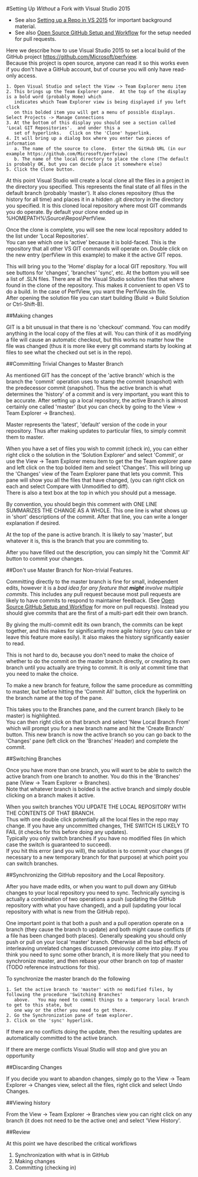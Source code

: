 #Setting Up *Without* a Fork with Visual Studio 2015

 * See also [Setting up a Repo in VS 2015](SettingUpRepoInVS2015.md) for important background material. 
 * See also [Open Source GitHub Setup and Workflow](OpenSourceGitWorkflow.md) for the setup needed for pull requests.  

Here we describe how to use Visual Studio 2015 to set a local build of the GitHub project https://github.com/Microsoft/perfview.   
Because this project is open source, anyone can read it so this works even if you don't have a GitHub account, but
of course you will only have read-only access.   

	1. Open Visual Studio and select the View -> Team Explorer menu item
	2. This brings up the Team Explorer pane.  At the top of the display is a bold word (probably Home) which 
	   indicates which Team Explorer view is being displayed if you left click 
       on this bolded item you will get a menu of possible displays.   Select Projects -> Manage Connections
	3. At the bottom of this display you should see a section called 'Local GIT Repositories'.  and under this a
	   set of hyperlinks.   Click on the 'Clone' hyperlink.
	4. It will bring up a dialog box where you enter two pieces of information 
	   a. The name of the source to clone.  Enter the GitHub URL (in our example https://github.com/Microsoft/perfview)
	   b. The name of the local directory to place the clone (The default is probably OK, but you can decide place it somewhere else)
	5. Click the Clone button. 
	
At this point Visual Studio will create a local clone all the files in a project in the directory you specified.  This represents
the final state of all files in the default branch (probably 'master').   It also clones repository (thus the history for all time)
and places it in a hidden .git directory in the directory you specified.   It is this cloned local repository where most GIT 
commands you do operate.   By default your clone ended up in %HOMEPATH%\Source\Repos\PerfView.   

Once the clone is complete, you will see the new local repository added to the list under 'Local Repositories'.   
You can see which one is 'active' because it is bold-faced.   This is the repository that all other VS GIT commands will
operate on.   Double click on the new entry (perfView in this example) to make it the active GIT repos.

This will bring you to the 'Home' display for a local GIT repository.   You will see buttons for 'changes', 'branches' 'sync', etc. 
At the bottom you will see a list of .SLN files.  There are all the Visual Studio solution files that where found in the clone
of the repository.   This makes it convenient to open VS to do a build.  In the case of PerfView, you want the PerfView.sln file.   
After opening the solution file you can start building (Build -> Build Solution or Ctrl-Shift-B).

##Making changes

GIT is a bit unusual in that there is no 'checkout' command.   You can modify anything in the local copy of the files 
at will.   You can think of it as modifying a file will cause an automatic checkout, but this works no matter how the file
was changed (thus it is more like every git command starts by looking at files to see what the checked out set is in the repo).

##Committing Trivial Changes to Master Branch

As mentioned GIT has the concept of the 'active branch' which is the branch the 'commit' operation uses to stamp the 
commit (snapshot) with the predecessor commit (snapshot).  Thus the active branch is what determines the 'history' of 
a commit and is very important, you want this to be accurate.   After setting up a local repository, the active Branch
is almost certainly one called 'master' (but you can check by going to the View -> Team Explorer -> Branches).

Master represents the 'latest', 'default' version of the code in your repository.    Thus after making updates to 
particular files, to simply commit them to master.  

When you have a set of files you wish to commit (check in), you can either right click o the solution in the 'Solution Explorer' 
and select 'Commit', or use the View -> Team Explorer menu item to get the the Team explorer pane and left click on the top
bolded item and select 'Changes'.   This will bring up the 'Changes' view of the Team Explorer pane that lets you commit.   This
pane will show you all the files that have changed, (you can right click on each and select Compare with Unmodified to diff).  
There is also a text box at the top in which you should put a message.   

By convention, you should begin this comment with ONE LINE SUMMARIZES THE CHANGE AS A WHOLE.   This one line is what shows up in 'short'
descriptions of the commit.  After that line, you can write a longer explanation if desired. 

At the top of the pane is active branch.  It is likely to say 'master', but whatever it is, this is the branch that
you are commiting to.  

After you have filled out the description, you can simply hit the 'Commit All' button to commit your changes.  

##Don't use Master Branch for Non-trivial Features.  

Committing directly to the master branch is fine for small, independent edits, however it is 
a *bad idea for any feature that **might** involve multiple commits*.   This includes any pull 
request because most pull requests are likely to have commits to respond to maintainer 
feedback.  (See [Open Source GitHub Setup and Workflow](OpenSourceGitWorkflow.md) 
for more on pull requests).   Instead you should give commits that are the first of a multi-part 
edit their own branch.

By giving the multi-commit edit its own branch, the commits can be kept together, and this makes for significantly more 
agile history (you can take or leave this feature more easily).  It also makes the history significantly easier to read.

This is not hard to do, because you don't need to make the choice of whether to do the commit on
the master branch directly, or creating its own branch until you actually are trying to commit. 
It is only at commit time that you need to make the choice.

To make a new branch for feature, follow the same procedure as committing to master, but before
hitting the 'Commit All' button, click the hyperlink on the branch name at the top of the pane.  

This takes you to the Branches pane, and the current branch (likely to be master) is highlighted.  
You can then right click on that branch and select 'New Local Branch From' which will prompt 
you for a new branch name and hit the 'Create Branch' button.   This new branch is now the 
active branch so you can go back to the 'Changes' pane (left click on the 'Branches' Header) and
complete the commit.  

##Switching Branches 

Once you have more than one branch, you will want to be able to switch the active branch from 
one branch to another.   You do this in the 'Branches' pane (View -> Team Explorer -> Branches).   
Note that whatever branch is bolded is the active branch and simply double clicking on a 
branch makes it active.   

When you switch branches YOU UPDATE THE LOCAL REPOSITORY WITH THE CONTENTS OF THAT BRANCH.   
Thus with one double click potentially all the local files in the repo may change.   If you have any uncommitted 
changes, THE SWITCH IS LIKELY TO FAIL (it checks for this before doing any updates).   
Typically you only switch branches if you have no modified files (in which case the switch is guaranteed to succeed).   
If you hit this error (and you will), the solution is to commit your changes (if necessary to a 
new temporary branch for that purpose) at which point you can switch branches.  

##Synchronizing the GitHub repository and the Local Repository.  

After you have made edits, or when you want to pull down any GitHub changes to your local repository
you need to sync.   Technically syncing is actually a combination of two operations a
push (updating the GitHub repository with what you have changed), and a pull (updating your local repository
with what is new from the GitHub repo).  

One important point is that both a push and a pull operation operate on a branch (they cause the 
branch to update) and both might cause conflicts (if a file has been changed both places).   Generally
speaking you should only push or pull on your local 'master' branch.   Otherwise all the bad effects
of interleaving unrelated changes discussed previously come into play.   If you think you need to sync
some other branch, it is more likely that you need to synchronize master, and then rebase your other 
branch on top of master  (TODO reference instructions for this).  

To synchronize the master branch do the following

	1. Set the active branch to 'master' with no modified files, by following the procedure 'Switching Branches'
	   above.   You may need to commit things to a temporary local branch to get to this state, but 
	   one way or the other you need to get there.
	2. Go the Synchronization pane of team explorer.  
	3. Click on the 'sync' hyperlink.

If there are no conflicts doing the update, then the resulting updates are automatically committed to 
the active branch.   

If there are merge conflicts Visual Studio will stop and give you an opportunity 

##Discarding Changes

If you decide you want to abandon changes, simply go to the View -> Team Explorer -> Changes view, select all
the files, right click and select Undo Changes.  

##Viewing history

From the View -> Team Explorer -> Branches view you can right click on any branch (it does not need to
be the active one) and select 'View History'.   

##Review

At this point we have described the critical workflows 
  1. Synchronization with what is in GitHub
  2. Making changes 
  3. Committing (checking in)




